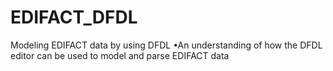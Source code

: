 # EDIFACT_DFDL
Modeling EDIFACT data by using DFDL
•An understanding of how the DFDL editor can be used to model and parse EDIFACT data
